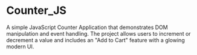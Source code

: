 # Counter_JS
A simple JavaScript Counter Application that demonstrates DOM manipulation and event handling. The project allows users to increment or decrement a value and includes an "Add to Cart" feature with a glowing modern UI.
